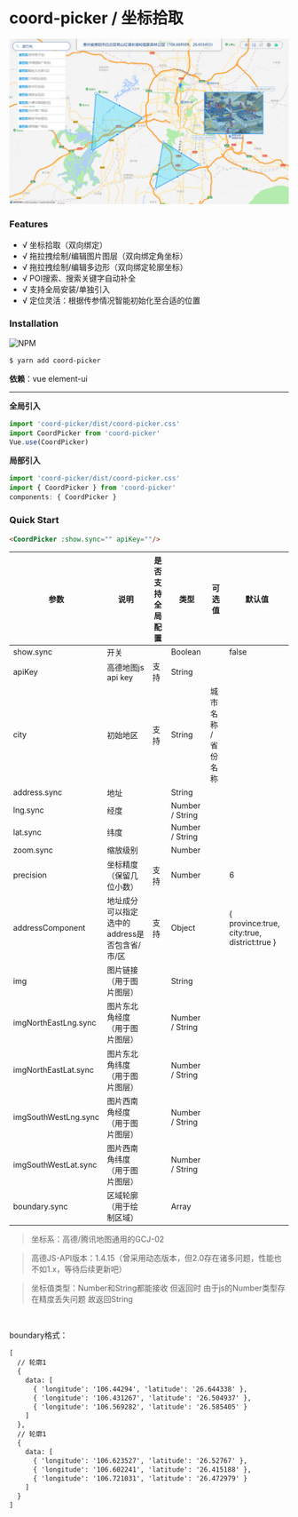 # coord-picker / 坐标拾取

![图片](./preview.png)

### Features

- √ 坐标拾取（双向绑定）
- √ 拖拉拽绘制/编辑图片图层（双向绑定角坐标）
- √ 拖拉拽绘制/编辑多边形（双向绑定轮廓坐标）
- √ POI搜索、搜索关键字自动补全
- √ 支持全局安装/单独引入
- √ 定位灵活：根据传参情况智能初始化至合适的位置

### Installation
![NPM](https://nodei.co/npm/coord-picker.png)
``` bash
$ yarn add coord-picker
```

**依赖**：vue element-ui
___

**全局引入**
```js
import 'coord-picker/dist/coord-picker.css'
import CoordPicker from 'coord-picker'
Vue.use(CoordPicker)
```

**局部引入**
```js
import 'coord-picker/dist/coord-picker.css'
import { CoordPicker } from 'coord-picker'
components: { CoordPicker }
```

### Quick Start

```html
<CoordPicker :show.sync="" apiKey=""/>
```

| 参数 | 说明 | 是否支持全局配置 | 类型 | 可选值 | 默认值 |
| --- | --- | --- | --- | --- | --- |
| show.sync | 开关 | | Boolean | | false |
| apiKey | 高德地图js api key | 支持 | String | | |
| city | 初始地区 | 支持 | String | 城市名称 / 省份名称 | |
| address.sync | 地址 | | String | | |
| lng.sync | 经度 | | Number / String | | |
| lat.sync | 纬度 | | Number / String | | |
| zoom.sync | 缩放级别 | | Number | | |
| precision | 坐标精度（保留几位小数） | 支持 | Number | | 6 |
| addressComponent | 地址成分 可以指定选中的address是否包含省/市/区 | 支持 | Object | | { province:true, city:true, district:true } |
| img | 图片链接（用于图片图层） | | String | | |
| imgNorthEastLng.sync | 图片东北角经度（用于图片图层） | | Number / String | | |
| imgNorthEastLat.sync | 图片东北角纬度（用于图片图层） | | Number / String | | |
| imgSouthWestLng.sync | 图片西南角经度（用于图片图层） | | Number / String | | |
| imgSouthWestLat.sync | 图片西南角纬度（用于图片图层） | | Number / String | | |
| boundary.sync | 区域轮廓（用于绘制区域） | | Array | | |

> 坐标系：高德/腾讯地图通用的GCJ-02

> 高德JS-API版本：1.4.15（曾采用动态版本，但2.0存在诸多问题，性能也不如1.x，等待后续更新吧）

> 坐标值类型：Number和String都能接收 但返回时 由于js的Number类型存在精度丢失问题 故返回String

<br/>

boundary格式：

```
[
  // 轮廓1
  {
    data: [
      { 'longitude': '106.44294', 'latitude': '26.644338' },
      { 'longitude': '106.431267', 'latitude': '26.504937' },
      { 'longitude': '106.569282', 'latitude': '26.585405' }
    ]
  },
  // 轮廓1 
  {
    data: [
      { 'longitude': '106.623527', 'latitude': '26.52767' },
      { 'longitude': '106.602241', 'latitude': '26.415188' },
      { 'longitude': '106.721031', 'latitude': '26.472979' }
    ]
  }
]
```
